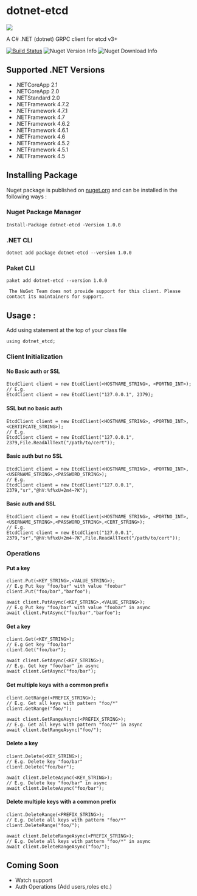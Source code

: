 # dotnet-etcd
![](https://drive.google.com/uc?id=1w-1GDzFzmTjzBkFb2bWgQsqswrxLbZQo) 

A C# .NET (dotnet) GRPC client for etcd v3+

[![Build Status](https://travis-ci.org/shubhamranjan/dotnet-etcd.svg?branch=master)](https://travis-ci.org/shubhamranjan/dotnet-etcd)
![Nuget Version Info](https://img.shields.io/nuget/v/dotnet-etcd.svg)
![Nuget Download Info](https://img.shields.io/nuget/dt/dotnet-etcd.svg)

## Supported .NET Versions

* .NETCoreApp 2.1
* .NETCoreApp 2.0
* .NETStandard 2.0
* .NETFramework 4.7.2
* .NETFramework 4.7.1
* .NETFramework 4.7
* .NETFramework 4.6.2
* .NETFramework 4.6.1
* .NETFramework 4.6
* .NETFramework 4.5.2
* .NETFramework 4.5.1
* .NETFramework 4.5


## Installing Package
Nuget package is published on [nuget.org](https://www.nuget.org/packages/dotnet-etcd/) and can be installed in the following ways :
    
### Nuget Package Manager
    
    Install-Package dotnet-etcd -Version 1.0.0	

### .NET CLI
    
    dotnet add package dotnet-etcd --version 1.0.0	

### Paket CLI
    
    paket add dotnet-etcd --version 1.0.0	
` The NuGet Team does not provide support for this client. Please contact its maintainers for support.`

## Usage :

Add using statement at the top of your class file

    using dotnet_etcd;

### Client Initialization

#### No Basic auth or SSL
    
    EtcdClient client = new EtcdClient(<HOSTNAME_STRING>, <PORTNO_INT>);
    // E.g.
    EtcdClient client = new EtcdClient("127.0.0.1", 2379);

#### SSL but no basic auth
    
    EtcdClient client = new EtcdClient(<HOSTNAME_STRING>, <PORTNO_INT>,<CERTIFCATE_STRING>);
    // E.g.
    EtcdClient client = new EtcdClient("127.0.0.1", 2379,File.ReadAllText("/path/to/cert"));

#### Basic auth but no SSL

    EtcdClient client = new EtcdClient(<HOSTNAME_STRING>, <PORTNO_INT>,<USERNAME_STRING>,<PASSWORD_STRING>);
    // E.g.
    EtcdClient client = new EtcdClient("127.0.0.1", 2379,"sr","@hV:%f%xU+2m4~?K");

#### Basic auth and SSL
    
    EtcdClient client = new EtcdClient(<HOSTNAME_STRING>, <PORTNO_INT>,<USERNAME_STRING>,<PASSWORD_STRING>,<CERT_STRING>);
    // E.g.
    EtcdClient client = new EtcdClient("127.0.0.1", 2379,"sr","@hV:%f%xU+2m4~?K",File.ReadAllText("/path/to/cert"));

### Operations
#### Put a key

    client.Put(<KEY_STRING>,<VALUE_STRING>);
    // E.g Put key "foo/bar" with value "foobar"
    client.Put("foo/bar","barfoo");

    await client.PutAsync(<KEY_STRING>,<VALUE_STRING>);
    // E.g Put key "foo/bar" with value "foobar" in async
    await client.PutAsync("foo/bar","barfoo");

#### Get a key
    
    client.Get(<KEY_STRING>);
    // E.g Get key "foo/bar"
    client.Get("foo/bar");

    await client.GetAsync(<KEY_STRING>);
    // E.g. Get key "foo/bar" in async
    await client.GetAsync("foo/bar");

#### Get multiple keys with a common prefix

    client.GetRange(<PREFIX_STRING>);
    // E.g. Get all keys with pattern "foo/*"
    client.GetRange("foo/"); 

    await client.GetRangeAsync(<PREFIX_STRING>);
    // E.g. Get all keys with pattern "foo/*" in async
    await client.GetRangeAsync("foo/");

#### Delete a key

    client.Delete(<KEY_STRING>);
    // E.g. Delete key "foo/bar"
    client.Delete("foo/bar");

    await client.DeleteAsync(<KEY_STRING>);
    // E.g. Delete key "foo/bar" in async
    await client.DeleteAsync("foo/bar");

#### Delete multiple keys with a common prefix

    client.DeleteRange(<PREFIX_STRING>);
    // E.g. Delete all keys with pattern "foo/*"
    client.DeleteRange("foo/"); 

    await client.DeleteRangeAsync(<PREFIX_STRING>);
    // E.g. Delete all keys with pattern "foo/*" in async
    await client.DeleteRangeAsync("foo/");


## Coming Soon
* Watch support
* Auth Operations (Add users,roles etc.)